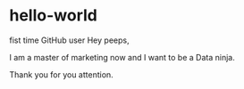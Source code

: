 # hello-world
fist time GitHub user
Hey peeps,

I am a master of marketing now and I want to be a Data ninja. 

Thank you for you attention.

